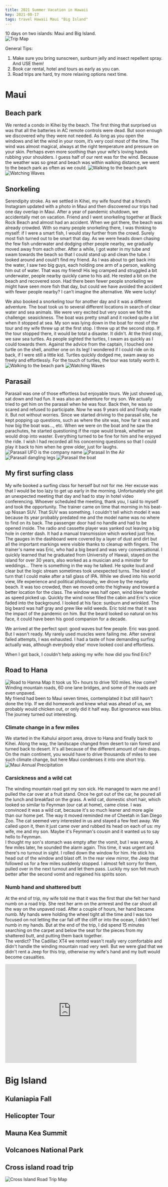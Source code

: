 ```yaml
---
title: 2021 Summer Vacation in Hawaii
key: 2021-08-17
tags: travel Hawaii Maui "Big Island"
---
```

10 days on two islands: Maui and Big Island.  
![Trip Map](http://datadrivenway.com/media/hawaii_trip_2021.png)

General Tips: 
1. Make sure you bring sunscreen, sunburn jelly and insect repellent spray. And USE them!
2. Book car rental, hotel and tours as early as you can. 
3. Road trips are hard, try more relaxing options next time.

# Maui
## Beach park

We rented a condo in Kihei by the beach. The first thing that surprised us was that all the batteries in AC remote controls were dead. But soon enough we discovered why they were not needed. As long as you open the windows and let the wind in your room, it’s very cool most of the time. The wind was almost magical, always at the right temperature and pressure on your skin. Perhaps even more soothing than your wife's loving hands rubbing your shoulders. I guess half of our rent was for the wind. Because the weather was so great and beach was within walking distance, we went to the beach park as often as we could.
![Walking to the beach park](http://datadrivenway.com/media/2021_maui_walking_to_beach_park.jpg)
![Watching Waves](http://datadrivenway.com/media/2021_maui_beach_park_my_son.jpg)

## Snorkeling
Serendipity stroke. As we settled in Kihei, my wife found that a friend’s Instagram updated with a photo in Maui and then discovered our trips had one day overlap in Maui. After a year of pandemic shutdown, we accidentally met on vacation. Friend and I went snorkeling together at Black Rock Beach and almost had an accident. When we got there, the beach was already crowded. With so many people snorkeling there, I was thinking to myself: if I were a smart fish, I would stay further from the crowd. Surely most fish turned out to be smart that day. As we were heads down chasing the few fish underwater and dodging other people nearby, we gradually moved away from each other. After a while, I got water in my tube and swam towards the beach so that I could stand up and clean the tube. I looked around and could’t find my friend. As I was about to get back into the water, I saw two big guys, each holding one arm of a person, walking him out of water. That was my friend! His leg cramped and struggled a bit underwater, people nearby quickly came to his aid. He rested a bit on the beach and recovered soon. Had there been fewer people snorkeling we might have seen more fish that day, but could we have avoided the accident with fewer people nearby? I can’t imagine the alternative. We were lucky!   

We also booked a snorkeling tour for another day and it was a different adventure. The boat took us to several different locations in search of clear water and sea animals. We were very excited but very soon we felt the challenge: seasickness. The boat was pretty small and it rocked quite a lot when it stopped at sea. My son was lying down in the boat for most of the tour and my wife threw up at the first stop. I threw up at the second stop. If the tour stopped there, it would be total a disaster. It didn't. At the third stop, we saw sea turtles. As people sighted the turtles, I swam as quickly as I could towards them. Against the advice from the captain, I touched one turtle on the shell, another one on its leg! I wondered if I could ride on its back, if I were still a little kid. Turtles quickly dodged me, swam away so freely and effortlessly. For the touch of turtles, the tour was totally worth it.  
![Walking to the beach park](http://datadrivenway.com/media/2021_maui_me_chasing_turtle_1.jpg)
![Watching Waves](http://datadrivenway.com/media/2021_maui_me_chasing_turtle_2.jpg)

## Parasail
Parasail was one of those effortless but enjoyable tours. We just showed up, sat down and had fun. It was also an adventure for my son. We actually tried to get him on the parasail when he was four. Back then, he was so scared and refused to participate. Now he was 9 years old and finally made it. But not without worries. Since we started driving to the parasail site, he kept popping up questions, such as where the site was, how far it was and how big the boat was..., etc. When we were on the boat and he saw the parachutes, he started questioning if the rope would break, whether we would drop into waster. Everything turned to be fine for him and he enjoyed the ride. I wish I had recorded all his concerning questions so that I could play it back to him when he grew older, just for laughs.  
![Parasail UFO is the company name](http://datadrivenway.com/media/2021_maui_parasail_ufo.jpg)
![Parasail In the Air](http://datadrivenway.com/media/2021_maui_parasail_in_the_air.jpg)
![Parasail dangling legs](http://datadrivenway.com/media/2021_maui_parasail_legs.jpg)
![Parasail the boat](http://datadrivenway.com/media/2021_maui_parasail_boat.jpg)

## My first surfing class
My wife booked a surfing class for herself but not for me. Her excuse was that I would be too lazy to get up early in the morning. Unfortunately she got an unexpected meeting that day and had to stay in hotel video conferencing. Whoever scheduled the meeting, thank you, I said to myself and took the opportunity. The trainer came on time that morning in his beat-up Nissan SUV. That SUV was something. I couldn't tell which model it was because its year probably predated me and the model name was no where to find on its back. The passenger door had no handle and had to be opened inside. The radio and cassette player was yanked out leaving a big hole in center dash. It had a manual transmission which worked just fine. The gauges in the dashboard were covered by a layer of dust and dirt but all the important markings were visible thanks to cleanup with fingers. The trainer's name was Eric, who had a big beard and was very conversational. I quickly learned that he graduated from University of Hawaii, stayed on the island for over 30 years, also worked as a musician and a minister for weddings... There is something in the way he talked. He spoke loud and clear but the logic stream sometimes took unexpected turns. The kind of turn that I could make after a tall glass of IPA. While we dived into his world view, life experience and political philosophy, we drove by the nearby beach. It was too crowded, then we moved onto the highway and toward a better location for the class. The window was half open, wind blew harder as speed picked up. Quickly the wind noise filled the cabin and Eric's voice faded into the background. I looked at his face: sunburn and wrinkled. The big beard was half gray and grew like wild weeds. Eric told me that it was the impact of the pandemic on him. But the beard looked so natural on his face, it could have been his good companion for a decade.     

We arrived at the perfect spot: good waves but few people. Eric was good. But I wasn't ready. My rarely used muscles were failing me. After several failed attempts, I was exhausted. I had a taste of how demanding surfing actually was, although everybody else' move looked cool and effortless.   

When I got back, I couldn't help asking my wife: how did you find Eric? 

## Road to Hana
![Road to Hanna Map](http://datadrivenway.com/media/maui_road_to_hana.png)
It took us 10+ hours to drive 100 miles. How come? Winding mountain roads, 60 one lane bridges, and some of the roads are even unpaved.  
My friend had been to Maui seven times, contemplated it but still hasn't done the trip. If we did homework and knew what was ahead of us, we probably would chicken out, or only did it half way. But ignorance was bliss. The journey turned out interesting. 
### Climate change in a few miles 
We started in the Kahului airport area, drove to Hana and finally back to Kihei. Along the way, the landscape changed from desert to rain forest and turned back to desert. It's all because of the different amount of rain drops. On the main continent, you would have to drive thousands of miles to see such climate change, but here Maui condenses it into one short trip. 
![Maui Annual Precipitation](https://www.hawaii-guide.com/images/made/maui-hawaii-annual-rainfall_913_835_85_s.jpg)
### Carsickness and a wild cat
The winding mountain road got my son sick. He managed to warn me and I pulled the car over at a fruit stand. Once he got out of the car, he poured all the lunch and breakfast on the grass. A wild cat, domestic short hair, which looked so similar to Feynman (our cat at home), came close. I was convinced it was a wild cat, because it's so much leaner and more agile than our home pet. The way it moved reminded me of Cheetah in San Diego Zoo. The cat seemed very interested in us and stayed a few feet away. We called upon it, then it just came over and rubbed its head on each of us: my wife, me and my son. Maybe it's Feynman's cousin and it wanted us to say hello to Feynman.     
I thought my son's stomach was empty after the vomit, but I was wrong. A few miles later, he sounded the alarm again. This time, it was urgent and there's no turnout in sight. I rolled down the window for him. He stick his head out of the window and blast off. In the rear view mirror, the Jeep that followed us for a few miles suddenly stopped. I almost felt sorry for them, pulled over in the next turnout and let them pass. Luckily my son felt much better after the second vomit and regained his spirits soon.      
### Numb hand and shattered butt
At the end of trip, my wife told me that it was the first that she felt her hand numb on a road trip. She rest her arm on the armrest and the car shoot all the way on the unpaved road. After a couple of hours, her hand became numb. My hands were holding the wheel tight all the time and I was too focused on not letting the car fall off the cliff or into the ocean, I didn't feel numb in my hands. But at the end of the trip, I did spend 15 minutes searching on the carpet and below the seat for the pieces from my shattered butt, and putting them back together.    
The verdict? The Cadillac XT4 we rented wasn't really very comfortable and didn't handle the winding mountain road very well. But we were glad that we didn't rent a Jeep for this trip, otherwise my wife's hand and my butt would become casualties.  
<iframe width="420" height="315" src="http://datadrivenway.com/media/2021_maui_road_to_hana_driving.mov" frameborder="0" allowfullscreen></iframe>

# Big Island
## Kulaniapia Fall
## Helicopter Tour
## Mauna Kea Summit
## Volcanoes National Park
## Cross island road trip
![Cross Island Road Trip Map](http://datadrivenway.com/media/big_island_road_trip.png)

